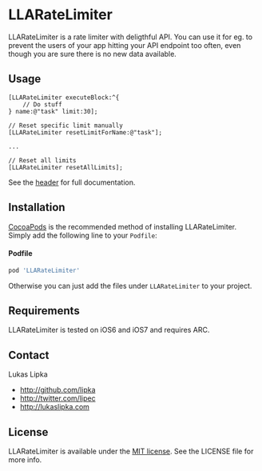 # LLARateLimiter

LLARateLimiter is a rate limiter with deligthful API. You can use it for eg. to prevent the users of your app hitting your API endpoint too often, even though you are sure there is no new data available.

## Usage

``` objc
[LLARateLimiter executeBlock:^{
    // Do stuff
} name:@"task" limit:30];

// Reset specific limit manually
[LLARateLimiter resetLimitForName:@"task"];

...

// Reset all limits
[LLARateLimiter resetAllLimits];
```

See the [header](LLARateLimiter/LLARateLimiter.h) for full documentation.

## Installation

[CocoaPods](http://cocoapods.org) is the recommended method of installing LLARateLimiter. Simply add the following line to your `Podfile`:

#### Podfile

```ruby
pod 'LLARateLimiter'
```

Otherwise you can just add the files under `LLARateLimiter` to your project.

## Requirements

LLARateLimiter is tested on iOS6 and iOS7 and requires ARC.

## Contact

Lukas Lipka

- http://github.com/lipka
- http://twitter.com/lipec
- http://lukaslipka.com

## License

LLARateLimiter is available under the [MIT license](LICENSE). See the LICENSE file for more info.
